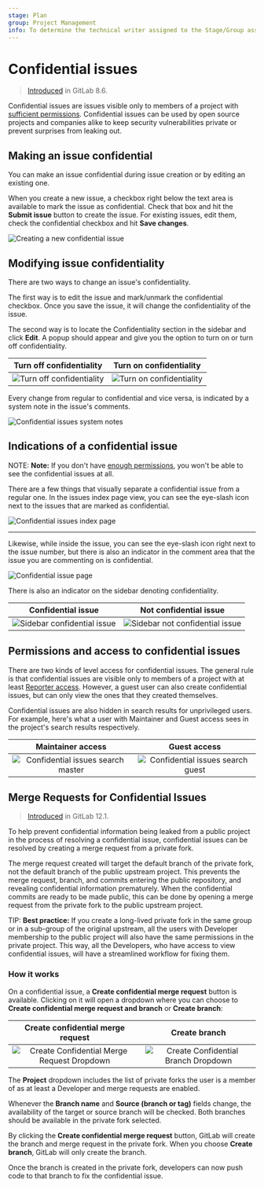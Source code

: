 ```yaml
---
stage: Plan
group: Project Management
info: To determine the technical writer assigned to the Stage/Group associated with this page, see https://about.gitlab.com/handbook/engineering/ux/technical-writing/#designated-technical-writers
---
```


# Confidential issues

> [Introduced](https://gitlab.com/gitlab-org/gitlab-foss/-/merge_requests/3282) in GitLab 8.6.

Confidential issues are issues visible only to members of a project with
[sufficient permissions](#permissions-and-access-to-confidential-issues).
Confidential issues can be used by open source projects and companies alike to
keep security vulnerabilities private or prevent surprises from leaking out.

## Making an issue confidential

You can make an issue confidential during issue creation or by editing
an existing one.

When you create a new issue, a checkbox right below the text area is available
to mark the issue as confidential. Check that box and hit the **Submit issue**
button to create the issue. For existing issues, edit them, check the
confidential checkbox and hit **Save changes**.

![Creating a new confidential issue](img/confidential_issues_create.png)

## Modifying issue confidentiality

There are two ways to change an issue's confidentiality.

The first way is to edit the issue and mark/unmark the confidential checkbox.
Once you save the issue, it will change the confidentiality of the issue.

The second way is to locate the Confidentiality section in the sidebar and click
**Edit**. A popup should appear and give you the option to turn on or turn off confidentiality.

| Turn off confidentiality | Turn on confidentiality |
| :-----------: | :----------: |
| ![Turn off confidentiality](img/turn_off_confidentiality.png) | ![Turn on confidentiality](img/turn_on_confidentiality.png) |

Every change from regular to confidential and vice versa, is indicated by a
system note in the issue's comments.

![Confidential issues system notes](img/confidential_issues_system_notes.png)

## Indications of a confidential issue

NOTE: **Note:**
If you don't have [enough permissions](#permissions-and-access-to-confidential-issues),
you won't be able to see the confidential issues at all.

There are a few things that visually separate a confidential issue from a
regular one. In the issues index page view, you can see the eye-slash icon
next to the issues that are marked as confidential.

![Confidential issues index page](img/confidential_issues_index_page.png)

---

Likewise, while inside the issue, you can see the eye-slash icon right next to
the issue number, but there is also an indicator in the comment area that the
issue you are commenting on is confidential.

![Confidential issue page](img/confidential_issues_issue_page.png)

There is also an indicator on the sidebar denoting confidentiality.

| Confidential issue | Not confidential issue |
| :-----------: | :----------: |
| ![Sidebar confidential issue](img/sidebar_confidential_issue.png) | ![Sidebar not confidential issue](img/sidebar_not_confidential_issue.png) |

## Permissions and access to confidential issues

There are two kinds of level access for confidential issues. The general rule
is that confidential issues are visible only to members of a project with at
least [Reporter access](../../permissions.md#project-members-permissions). However, a guest user can also create
confidential issues, but can only view the ones that they created themselves.

Confidential issues are also hidden in search results for unprivileged users.
For example, here's what a user with Maintainer and Guest access sees in the
project's search results respectively.

| Maintainer access | Guest access |
| :-----------: | :----------: |
| ![Confidential issues search master](img/confidential_issues_search_master.png) | ![Confidential issues search guest](img/confidential_issues_search_guest.png) |

## Merge Requests for Confidential Issues

> [Introduced](https://gitlab.com/gitlab-org/gitlab-foss/-/issues/58583) in GitLab 12.1.

To help prevent confidential information being leaked from a public project
in the process of resolving a confidential issue, confidential issues can be
resolved by creating a merge request from a private fork.

The merge request created will target the default branch of the private fork,
not the default branch of the public upstream project. This prevents the merge
request, branch, and commits entering the public repository, and revealing
confidential information prematurely. When the confidential commits are ready
to be made public, this can be done by opening a merge request from the private
fork to the public upstream project.

TIP: **Best practice:**
If you create a long-lived private fork in the same group or in a sub-group of
the original upstream, all the users with Developer membership to the public
project will also have the same permissions in the private project. This way,
all the Developers, who have access to view confidential issues, will have a
streamlined workflow for fixing them.

### How it works

On a confidential issue, a **Create confidential merge request** button is
available. Clicking on it will open a dropdown where you can choose to
**Create confidential merge request and branch** or **Create branch**:

| Create confidential merge request | Create branch |
| :-------------------------------: | :-----------: |
| ![Create Confidential Merge Request Dropdown](img/confidential_mr_dropdown_v12_1.png) | ![Create Confidential Branch Dropdown](img/confidential_mr_branch_dropdown_v12_1.png) |

The **Project** dropdown includes the list of private forks the user is a member
of as at least a Developer and merge requests are enabled.

Whenever the **Branch name** and **Source (branch or tag)** fields change, the
availability of the target or source branch will be checked. Both branches should
be available in the private fork selected.

By clicking the **Create confidential merge request** button, GitLab will create
the branch and merge request in the private fork. When you choose
**Create branch**, GitLab will only create the branch.

Once the branch is created in the private fork, developers can now push code to
that branch to fix the confidential issue.
